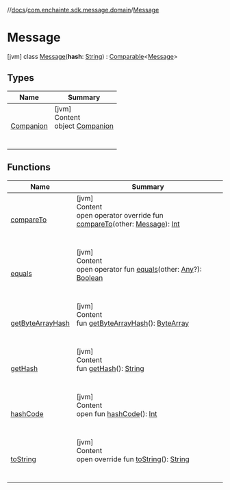 //[docs](../../index.md)/[com.enchainte.sdk.message.domain](../index.md)/[Message](index.md)



# Message  
 [jvm] class [Message](index.md)(**hash**: [String](https://kotlinlang.org/api/latest/jvm/stdlib/kotlin/-string/index.html)) : [Comparable](https://kotlinlang.org/api/latest/jvm/stdlib/kotlin/-comparable/index.html)<[Message](index.md)>    


## Types  
  
|  Name|  Summary| 
|---|---|
| <a name="com.enchainte.sdk.message.domain/Message.Companion///PointingToDeclaration/"></a>[Companion](-companion/index.md)| <a name="com.enchainte.sdk.message.domain/Message.Companion///PointingToDeclaration/"></a>[jvm]  <br>Content  <br>object [Companion](-companion/index.md)  <br><br><br>


## Functions  
  
|  Name|  Summary| 
|---|---|
| <a name="com.enchainte.sdk.message.domain/Message/compareTo/#com.enchainte.sdk.message.domain.Message/PointingToDeclaration/"></a>[compareTo](compare-to.md)| <a name="com.enchainte.sdk.message.domain/Message/compareTo/#com.enchainte.sdk.message.domain.Message/PointingToDeclaration/"></a>[jvm]  <br>Content  <br>open operator override fun [compareTo](compare-to.md)(other: [Message](index.md)): [Int](https://kotlinlang.org/api/latest/jvm/stdlib/kotlin/-int/index.html)  <br><br><br>
| <a name="kotlin/Any/equals/#kotlin.Any?/PointingToDeclaration/"></a>[equals](../../com.enchainte.sdk.proof.domain/-proof/-companion/index.md#%5Bkotlin%2FAny%2Fequals%2F%23kotlin.Any%3F%2FPointingToDeclaration%2F%5D%2FFunctions%2F-995256689)| <a name="kotlin/Any/equals/#kotlin.Any?/PointingToDeclaration/"></a>[jvm]  <br>Content  <br>open operator fun [equals](../../com.enchainte.sdk.proof.domain/-proof/-companion/index.md#%5Bkotlin%2FAny%2Fequals%2F%23kotlin.Any%3F%2FPointingToDeclaration%2F%5D%2FFunctions%2F-995256689)(other: [Any](https://kotlinlang.org/api/latest/jvm/stdlib/kotlin/-any/index.html)?): [Boolean](https://kotlinlang.org/api/latest/jvm/stdlib/kotlin/-boolean/index.html)  <br><br><br>
| <a name="com.enchainte.sdk.message.domain/Message/getByteArrayHash/#/PointingToDeclaration/"></a>[getByteArrayHash](get-byte-array-hash.md)| <a name="com.enchainte.sdk.message.domain/Message/getByteArrayHash/#/PointingToDeclaration/"></a>[jvm]  <br>Content  <br>fun [getByteArrayHash](get-byte-array-hash.md)(): [ByteArray](https://kotlinlang.org/api/latest/jvm/stdlib/kotlin/-byte-array/index.html)  <br><br><br>
| <a name="com.enchainte.sdk.message.domain/Message/getHash/#/PointingToDeclaration/"></a>[getHash](get-hash.md)| <a name="com.enchainte.sdk.message.domain/Message/getHash/#/PointingToDeclaration/"></a>[jvm]  <br>Content  <br>fun [getHash](get-hash.md)(): [String](https://kotlinlang.org/api/latest/jvm/stdlib/kotlin/-string/index.html)  <br><br><br>
| <a name="kotlin/Any/hashCode/#/PointingToDeclaration/"></a>[hashCode](../../com.enchainte.sdk.proof.domain/-proof/-companion/index.md#%5Bkotlin%2FAny%2FhashCode%2F%23%2FPointingToDeclaration%2F%5D%2FFunctions%2F-995256689)| <a name="kotlin/Any/hashCode/#/PointingToDeclaration/"></a>[jvm]  <br>Content  <br>open fun [hashCode](../../com.enchainte.sdk.proof.domain/-proof/-companion/index.md#%5Bkotlin%2FAny%2FhashCode%2F%23%2FPointingToDeclaration%2F%5D%2FFunctions%2F-995256689)(): [Int](https://kotlinlang.org/api/latest/jvm/stdlib/kotlin/-int/index.html)  <br><br><br>
| <a name="com.enchainte.sdk.message.domain/Message/toString/#/PointingToDeclaration/"></a>[toString](to-string.md)| <a name="com.enchainte.sdk.message.domain/Message/toString/#/PointingToDeclaration/"></a>[jvm]  <br>Content  <br>open override fun [toString](to-string.md)(): [String](https://kotlinlang.org/api/latest/jvm/stdlib/kotlin/-string/index.html)  <br><br><br>

